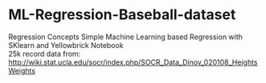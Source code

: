 # ML-Regression-Baseball-dataset
Regression Concepts  Simple Machine Learning based Regression with SKlearn and Yellowbrick Notebook  
25k record data from: http://wiki.stat.ucla.edu/socr/index.php/SOCR_Data_Dinov_020108_HeightsWeights
